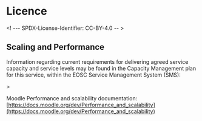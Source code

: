 # Licence

<! --- SPDX-License-Identifier: CC-BY-4.0  -- >

## Scaling and Performance

Information regarding current requirements for delivering agreed service capacity and service levels may be found in the Capacity Management plan for this service, within the EOSC Service Management System (SMS):

<link to the CAPM plan, currently under: <https://wiki.eoscfuture.eu/display/EOSCSMS/Capacity+plans+database> >

Moodle Performance and scalability documentation: [https://docs.moodle.org/dev/Performance_and_scalability](https://docs.moodle.org/dev/Performance_and_scalability)
